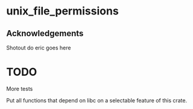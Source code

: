 # unix\_file\_permissions

## Acknowledgements
Shotout do eric goes here

# TODO
More tests

Put all functions that depend on libc on a selectable feature of this crate.
